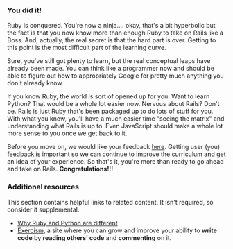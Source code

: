 ### You did it!

Ruby is conquered.  You're now a ninja.... okay, that's a bit hyperbolic but the fact is that you now know more than enough Ruby to take on Rails like a Boss.  And, actually, the real secret is that the hard part is over.  Getting to this point is the most difficult part of the learning curve.

Sure, you've still got plenty to learn, but the real conceptual leaps have already been made.  You can think like a programmer now and should be able to figure out how to appropriately Google for pretty much anything you don't already know.

If you know Ruby, the world is sort of opened up for you.  Want to learn Python?  That would be a whole lot easier now.  Nervous about Rails?  Don't be.  Rails is just Ruby that's been packaged up to do lots of stuff for you.  With what you know, you'll have a much easier time "seeing the matrix" and understanding what Rails is up to.  Even JavaScript should make a whole lot more sense to you once we get back to it.

Before you move on, we would like your feedback [here](https://docs.google.com/forms/d/e/1FAIpQLSdYksRBRg_0GzcYxzm5Csikfhj2Nceh2ifMYRmfMH6quwRRDw/viewform?usp=sf_link). Getting user (you) feedback is important so we can continue to improve the curriculum and get an idea of your experience. So that's it, you're more than ready to go ahead and take on Rails.  **Congratulations!!!**

### Additional resources

This section contains helpful links to related content. It isn't required, so consider it supplemental.

- [Why Ruby and Python are different](http://stackoverflow.com/questions/1113611/what-does-ruby-have-that-python-doesnt-and-vice-versa?rq=1)
- [Exercism](http://exercism.org/), a site where you can grow and improve your ability to **write code** by **reading others' code** and **commenting** on it.
